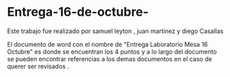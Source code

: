 # Entrega-16-de-octubre-


Este trabajo fue realizado por samuel leyton , juan martinez y diego Casallas

El documento de word con el nombre de "Entrega Laboratorio Mesa 16 Octubre" es donde se encuentran los 4 puntos y a lo largo del documento se pueden encontrar referencias a los demas documentos en el caso de querer ser revisados .


